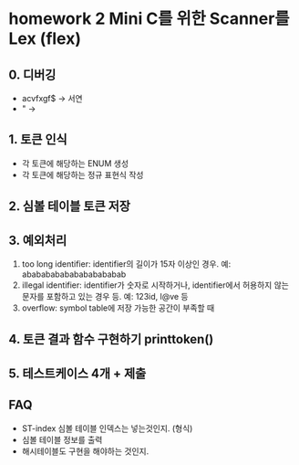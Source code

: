 # homework 2 Mini C를 위한 Scanner를 Lex (flex)

## 0. 디버깅

- acvfxgf$ -> 서연
- " ->

## 1. 토큰 인식

- 각 토큰에 해당하는 ENUM 생성
- 각 토큰에 해당하는 정규 표현식 작성

## 2. 심볼 테이블 토큰 저장

## 3. 예외처리

1. too long identifier: identifier의 길이가 15자 이상인 경우. 예: ababababababababababab
2. illegal identifier: identifier가 숫자로 시작하거나, identifier에서 허용하지 않는
   문자를 포함하고 있는 경우 등. 예: 123id, l@ve 등
3. overflow: symbol table에 저장 가능한 공간이 부족할 때

## 4. 토큰 결과 함수 구현하기 printtoken()

## 5. 테스트케이스 4개 + 제출

## FAQ

- ST-index 심볼 테이블 인덱스는 넣는것인지. (형식)
- 심볼 테이블 정보를 출력
- 해시테이블도 구현을 해야하는 것인지.

